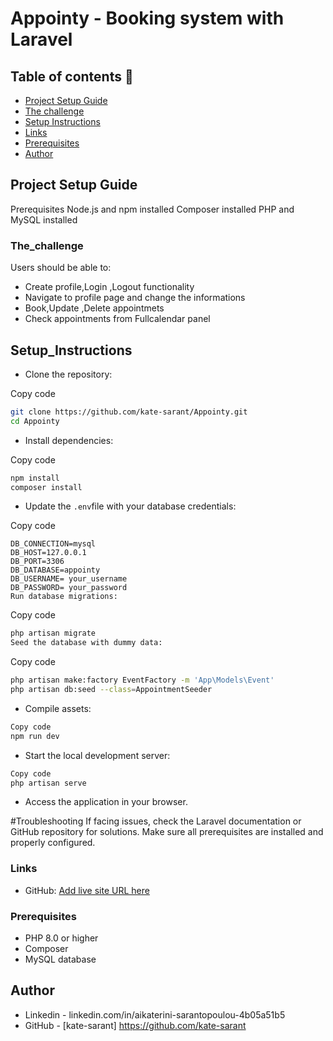 
# Appointy - Booking system with Laravel 


## Table of contents  🚀

  - [Project Setup Guide](#overview)
  - [The challenge](#The_challenge)
  - [Setup Instructions](#Setup_Instructions)
  - [Links](#links)
  - [Prerequisites](#Prerequisites)
  - [Author](#author)


## Project Setup Guide
Prerequisites
Node.js and npm installed
Composer installed
PHP and MySQL installed

### The_challenge

Users should be able to:

- Create profile,Login ,Logout functionality 
- Navigate to profile page and change the informations
- Book,Update ,Delete appointmets 
- Check appointments from Fullcalendar panel

## Setup_Instructions 

- Clone the repository:

Copy code

```bash
git clone https://github.com/kate-sarant/Appointy.git
cd Appointy
```


- Install dependencies:

Copy code
```bash
npm install
composer install
```

- Update the `.env`file with your database credentials:

Copy code

```
DB_CONNECTION=mysql
DB_HOST=127.0.0.1 
DB_PORT=3306
DB_DATABASE=appointy 
DB_USERNAME= your_username 
DB_PASSWORD= your_password
Run database migrations:
```

Copy code

```bash
php artisan migrate
Seed the database with dummy data:
```

Copy code

```bash
php artisan make:factory EventFactory -m 'App\Models\Event'
php artisan db:seed --class=AppointmentSeeder
```

- Compile assets:

```bash
Copy code
npm run dev
```

- Start the local development server:

```bash
Copy code
php artisan serve
```

- Access the application in your browser.

#Troubleshooting
If facing issues, check the Laravel documentation or GitHub repository for solutions.
Make sure all prerequisites are installed and properly configured.


### Links

- GitHub: [Add live site URL here](https://github.com/kate-sarant/Appointy.git)



### Prerequisites

- PHP 8.0 or higher
- Composer
- MySQL database


## Author

- Linkedin - linkedin.com/in/aikaterini-sarantopoulou-4b05a51b5
- GitHub - [kate-sarant] https://github.com/kate-sarant
